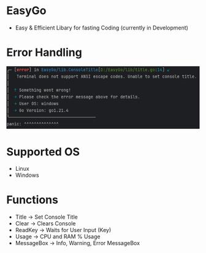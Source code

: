 # EasyGo
- Easy & Efficient Libary for fasting Coding (currently in Development)

# Error Handling
![](/images/error_handling.png)

# Supported OS
- Linux
- Windows

# Functions
- Title -> Set Console Title
- Clear -> Clears Console
- ReadKey -> Waits for User Input (Key)
- Usage -> CPU and RAM % Usage
- MessageBox -> Info, Warning, Error MessageBox
